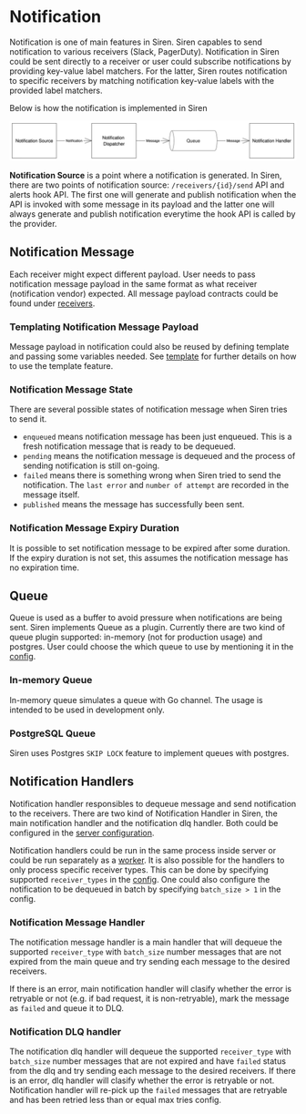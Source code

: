# Notification

Notification is one of main features in Siren. Siren capables to send notification to various receivers (Slack, PagerDuty). Notification in Siren could be sent directly to a receiver or user could subscribe notifications by providing key-value label matchers. For the latter, Siren routes notification to specific receivers by matching notification key-value labels with the provided label matchers.

Below is how the notification is implemented in Siren

![Notification in Siren](../../static/img/siren_notification.svg)

**Notification Source** is a point where a notification is generated. In Siren, there are two points of notification source: `/receivers/{id}/send` API and alerts hook API. The first one will generate and publish notification when the API is invoked with some message in its payload and the latter one will always generate and publish notification everytime the hook API is called by the provider.

## Notification Message

Each receiver might expect different payload. User needs to pass notification message payload in the same format as what receiver (notification vendor) expected. All message payload contracts could be found under [receivers](/docs/docs/receivers/slack.md).

### Templating Notification Message Payload

Message payload in notification could also be reused by defining template and passing some variables needed. See [template](../guides/template.md) for further details on how to use the template feature.

### Notification Message State

There are several possible states of notification message when Siren tries to send it.

- `enqueued` means notification message has been just enqueued. This is a fresh notification message that is ready to be dequeued.
- `pending` means the notification message is dequeued and the process of sending notification is still on-going.
- `failed` means there is something wrong when Siren tried to send the notification. The `last error` and `number of attempt` are recorded in the message itself.
- `published` means the message has successfully been sent.

### Notification Message Expiry Duration

It is possible to set notification message to be expired after some duration. If the expiry duration is not set, this assumes the notification message has no expiration time.


## Queue

Queue is used as a buffer to avoid pressure when notifications are being sent. Siren implements Queue as a plugin. Currently there are two kind of queue plugin supported: in-memory (not for production usage) and postgres. User could choose the which queue to use by mentioning it in the [config](../reference/server_configuration.md).

### In-memory Queue

In-memory queue simulates a queue with Go channel. The usage is intended to be used in development only.

### PostgreSQL Queue

Siren uses Postgres `SKIP LOCK` feature to implement queues with postgres.

## Notification Handlers

Notification handler responsibles to dequeue message and send notification to the receivers. There are two kind of Notification Handler in Siren, the main notification handler and the notification dlq handler. Both could be configured in the [server configuration](/docs/docs/reference/server_configuration.md).

Notification handlers could be run in the same process inside server or could be run separately as a [worker](../guides/workers.md). It is also possible for the handlers to only process specific receiver types. This can be done by specifying supported `receiver_types` in the [config](/docs/docs/reference/server_configuration.md). One could also configure the notification to be dequeued in batch by specifying `batch_size > 1` in the config.

### Notification Message Handler

The notification message handler is a main handler that will dequeue the supported `receiver_type` with `batch_size` number messages that are not expired from the main queue and try sending each message to the desired receivers. 

If there is an error, main notification handler will clasify whether the error is retryable or not (e.g. if bad request, it is non-retryable), mark the message as `failed` and queue it to DLQ.

### Notification DLQ handler

The notification dlq handler will dequeue the supported `receiver_type` with `batch_size` number messages that are not expired and have `failed` status from the dlq and try sending each message to the desired receivers. If there is an error, dlq handler will clasify whether the error is retryable or not. Notification handler will re-pick up the `failed` messages that are retryable and has been retried less than or equal max tries config.

